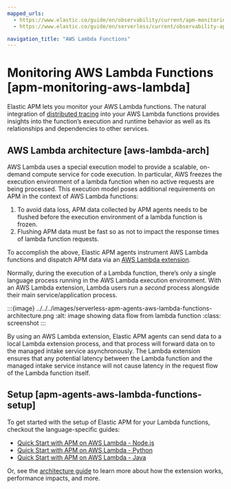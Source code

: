 ```yaml
---
mapped_urls:
  - https://www.elastic.co/guide/en/observability/current/apm-monitoring-aws-lambda.html
  - https://www.elastic.co/guide/en/serverless/current/observability-apm-agents-aws-lambda-functions.html

navigation_title: "AWS Lambda Functions"
---
```


# Monitoring AWS Lambda Functions [apm-monitoring-aws-lambda]


Elastic APM lets you monitor your AWS Lambda functions. The natural integration of [distributed tracing](../../../solutions/observability/apps/traces.md#apm-distributed-tracing) into your AWS Lambda functions provides insights into the function’s execution and runtime behavior as well as its relationships and dependencies to other services.

## AWS Lambda architecture [aws-lambda-arch]

AWS Lambda uses a special execution model to provide a scalable, on-demand compute service for code execution. In particular, AWS freezes the execution environment of a lambda function when no active requests are being processed. This execution model poses additional requirements on APM in the context of AWS Lambda functions:

1. To avoid data loss, APM data collected by APM agents needs to be flushed before the execution environment of a lambda function is frozen.
2. Flushing APM data must be fast so as not to impact the response times of lambda function requests.

To accomplish the above, Elastic APM agents instrument AWS Lambda functions and dispatch APM data via an [AWS Lambda extension](https://docs.aws.amazon.com/lambda/latest/dg/using-extensions.md).

Normally, during the execution of a Lambda function, there’s only a single language process running in the AWS Lambda execution environment. With an AWS Lambda extension, Lambda users run a *second* process alongside their main service/application process.

:::{image} ../../../images/serverless-apm-agents-aws-lambda-functions-architecture.png
:alt: image showing data flow from lambda function
:class: screenshot
:::

By using an AWS Lambda extension, Elastic APM agents can send data to a local Lambda extension process, and that process will forward data on to the managed intake service asynchronously. The Lambda extension ensures that any potential latency between the Lambda function and the managed intake service instance will not cause latency in the request flow of the Lambda function itself.

## Setup [apm-agents-aws-lambda-functions-setup]

To get started with the setup of Elastic APM for your Lambda functions, checkout the language-specific guides:

* [Quick Start with APM on AWS Lambda - Node.js](https://www.elastic.co/guide/en/apm/agent/nodejs/current/lambda.html)
* [Quick Start with APM on AWS Lambda - Python](https://www.elastic.co/guide/en/apm/agent/python/current/lambda-support.html)
* [Quick Start with APM on AWS Lambda - Java](https://www.elastic.co/guide/en/apm/agent/java/current/aws-lambda.html)

Or, see the [architecture guide](https://www.elastic.co/guide/en/apm/lambda/current/aws-lambda-arch.html) to learn more about how the extension works, performance impacts, and more.
